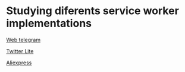 # Studying diferents service worker implementations

[Web telegram](https://web.telegram.org/#/im)

[Twitter Lite](https://mobile.twitter.com/home)

[Aliexpress](https://m.pt.aliexpress.com/)